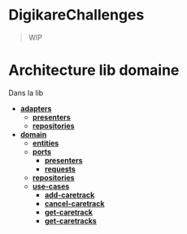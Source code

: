 # DigikareChallenges

> WIP




# Architecture lib domaine

Dans la lib
- [**adapters**](src/lib/adapters)
  - [**presenters**](src/lib/adapters/presenters)
  - [**repositories**](src/lib/adapters/repositories)
- [**domain**](src/lib/domain)
  - [**entities**](src/lib/domain/entities)
  - [**ports**](src/lib/domain/ports)
    - [**presenters**](src/lib/domain/ports/presenters)
    - [**requests**](src/lib/domain/ports/requests)
  - [**repositories**](src/lib/domain/repositories)
  - [**use-cases**](src/lib/domain/use-cases)
    - [**add-caretrack**](src/lib/domain/use-cases/add-caretrack)
    - [**cancel-caretrack**](src/lib/domain/use-cases/cancel-caretrack)
    - [**get-caretrack**](src/lib/domain/use-cases/get-caretrack)
    - [**get-caretracks**](src/lib/domain/use-cases/get-caretracks)

